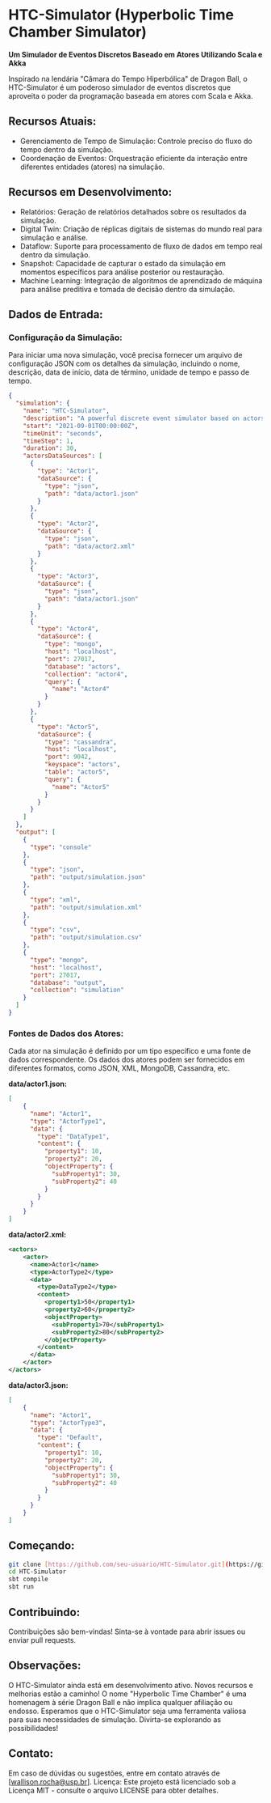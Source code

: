 # HTC-Simulator (Hyperbolic Time Chamber Simulator)

**Um Simulador de Eventos Discretos Baseado em Atores Utilizando Scala e Akka**

Inspirado na lendária "Câmara do Tempo Hiperbólica" de Dragon Ball, o HTC-Simulator é um poderoso simulador de eventos discretos que aproveita o poder da programação baseada em atores com Scala e Akka.

## Recursos Atuais:

* Gerenciamento de Tempo de Simulação: Controle preciso do fluxo do tempo dentro da simulação.
* Coordenação de Eventos: Orquestração eficiente da interação entre diferentes entidades (atores) na simulação.

## Recursos em Desenvolvimento:

* Relatórios: Geração de relatórios detalhados sobre os resultados da simulação.
* Digital Twin: Criação de réplicas digitais de sistemas do mundo real para simulação e análise.
* Dataflow: Suporte para processamento de fluxo de dados em tempo real dentro da simulação.
* Snapshot: Capacidade de capturar o estado da simulação em momentos específicos para análise posterior ou restauração.
* Machine Learning: Integração de algoritmos de aprendizado de máquina para análise preditiva e tomada de decisão dentro da simulação.

## Dados de Entrada:

### Configuração da Simulação:

Para iniciar uma nova simulação, você precisa fornecer um arquivo de configuração JSON com os detalhes da simulação, incluindo o nome, descrição, data de início, data de término, unidade de tempo e passo de tempo.

```json
{
  "simulation": {
    "name": "HTC-Simulator",
    "description": "A powerful discrete event simulator based on actors using Scala and Akka.",
    "start": "2021-09-01T00:00:00Z",
    "timeUnit": "seconds",
    "timeStep": 1,
    "duration": 30,
    "actorsDataSources": [
      {
        "type": "Actor1",
        "dataSource": {
          "type": "json",
          "path": "data/actor1.json"
        }
      },
      {
        "type": "Actor2",
        "dataSource": {
          "type": "json",
          "path": "data/actor2.xml"
        }
      },
      {
        "type": "Actor3",
        "dataSource": {
          "type": "json",
          "path": "data/actor1.json"
        }
      },
      {
        "type": "Actor4",
        "dataSource": {
          "type": "mongo",
          "host": "localhost",
          "port": 27017,
          "database": "actors",
          "collection": "actor4",
          "query": {
            "name": "Actor4"
          }
        }
      },
      {
        "type": "Actor5",
        "dataSource": {
          "type": "cassandra",
          "host": "localhost",
          "port": 9042,
          "keyspace": "actors",
          "table": "actor5",
          "query": {
            "name": "Actor5"
          }
        }
      }
    ]
  },
  "output": [
    {
      "type": "console"
    },
    {
      "type": "json",
      "path": "output/simulation.json"
    },
    {
      "type": "xml",
      "path": "output/simulation.xml"
    },
    {
      "type": "csv",
      "path": "output/simulation.csv"
    },
    {
      "type": "mongo",
      "host": "localhost",
      "port": 27017,
      "database": "output",
      "collection": "simulation"
    }
  ]
}
```

### Fontes de Dados dos Atores:

Cada ator na simulação é definido por um tipo específico e uma fonte de dados correspondente. Os dados dos atores podem ser fornecidos em diferentes formatos, como JSON, XML, MongoDB, Cassandra, etc.

**data/actor1.json:**
```json
[
    {
      "name": "Actor1",
      "type": "ActorType1",
      "data": {
        "type": "DataType1",
        "content": {
          "property1": 10,
          "property2": 20,
          "objectProperty": {
            "subProperty1": 30,
            "subProperty2": 40
          }
        }
      }
    }
]
```
**data/actor2.xml:**
```xml
<actors>
    <actor>
      <name>Actor1</name>
      <type>ActorType2</type>
      <data>
        <type>DataType2</type>
        <content>
          <property1>50</property1>
          <property2>60</property2>
          <objectProperty>
            <subProperty1>70</subProperty1>
            <subProperty2>80</subProperty2>
          </objectProperty>
        </content>
      </data>
    </actor>
</actors>
```
**data/actor3.json:**

```json
[
    {
      "name": "Actor1",
      "type": "ActorType3",
      "data": {
        "type": "Default",
        "content": {
          "property1": 10,
          "property2": 20,
          "objectProperty": {
            "subProperty1": 30,
            "subProperty2": 40
          }
        }
      }
    }
]
```


## Começando:

```bash
git clone [https://github.com/seu-usuario/HTC-Simulator.git](https://github.com/seu-usuario/HTC-Simulator.git)
cd HTC-Simulator
sbt compile
sbt run
```

## Contribuindo:
Contribuições são bem-vindas! Sinta-se à vontade para abrir issues ou enviar pull requests.

## Observações:
O HTC-Simulator ainda está em desenvolvimento ativo. Novos recursos e melhorias estão a caminho!
O nome "Hyperbolic Time Chamber" é uma homenagem à série Dragon Ball e não implica qualquer afiliação ou endosso.
Esperamos que o HTC-Simulator seja uma ferramenta valiosa para suas necessidades de simulação. Divirta-se explorando as possibilidades!

## Contato:
Em caso de dúvidas ou sugestões, entre em contato através de [wallison.rocha@usp.br].
Licença:
Este projeto está licenciado sob a Licença MIT - consulte o arquivo LICENSE para obter detalhes.

